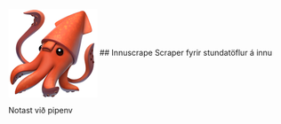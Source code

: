 <img src="squid.png" alt="icon" align="center" />
## Innuscrape
Scraper fyrir stundatöflur á innu

Notast við pipenv

